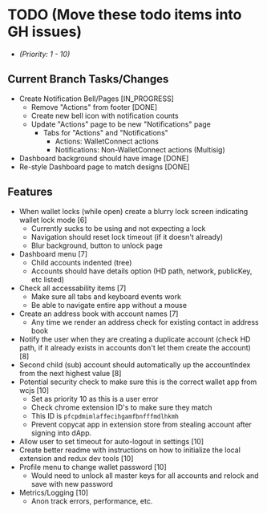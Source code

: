 # TODO (Move these todo items into GH issues)
* _(Priority: 1 - 10)_

## Current Branch Tasks/Changes
* Create Notification Bell/Pages [IN_PROGRESS]
  - Remove "Actions" from footer [DONE]
  - Create new bell icon with notification counts
  - Update "Actions" page to be new "Notifications" page
    - Tabs for "Actions" and "Notifications"
      - Actions: WalletConnect actions
      - Notifications: Non-WalletConnect actions (Multisig)
* Dashboard background should have image [DONE]
* Re-style Dashboard page to match designs [DONE]

## Features
* When wallet locks (while open) create a blurry lock screen indicating wallet lock mode [6]
  - Currently sucks to be using and not expecting a lock
  - Navigation should reset lock timeout (if it doesn't already)
  - Blur background, button to unlock page
* Dashboard menu [7]
  - Child accounts indented (tree)
  - Accounts should have details option (HD path, network, publicKey, etc listed)
* Check all accessability items [7]
  - Make sure all tabs and keyboard events work
  - Be able to navigate entire app without a mouse
* Create an address book with account names [7]
  - Any time we render an address check for existing contact in address book
* Notify the user when they are creating a duplicate account (check HD path, if it already exists in accounts don't let them create the account) [8]
* Second child (sub) account should automatically up the accountIndex from the next highest value [8]
* Potential security check to make sure this is the correct wallet app from wcjs [10]
  - Set as priority 10 as this is a user error
  - Check chrome extension ID's to make sure they match
  - This ID is `pfcpdmimlaffecihgamfbnfffmdlhkmh`
  - Prevent copycat app in extension store from stealing account after signing into dApp.
* Allow user to set timeout for auto-logout in settings [10]
* Create better readme with instructions on how to initialize the local extension and redux dev tools [10]
* Profile menu to change wallet password [10]
  - Would need to unlock all master keys for all accounts and relock and save with new password
* Metrics/Logging [10]
  - Anon track errors, performance, etc.
